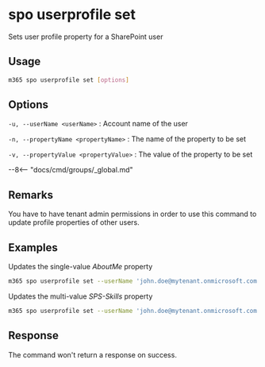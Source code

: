 # spo userprofile set

Sets user profile property for a SharePoint user

## Usage

```sh
m365 spo userprofile set [options]
```

## Options

`-u, --userName <userName>`
: Account name of the user

`-n, --propertyName <propertyName>`
: The name of the property to be set

`-v, --propertyValue <propertyValue>`
: The value of the property to be set

--8<-- "docs/cmd/groups/_global.md"

## Remarks

You have to have tenant admin permissions in order to use this command to update profile properties of other users.

## Examples

 Updates the single-value _AboutMe_ property

```sh
m365 spo userprofile set --userName 'john.doe@mytenant.onmicrosoft.com' --propertyName 'AboutMe' --propertyValue 'Working as a Microsoft 365 developer'
```

Updates the multi-value _SPS-Skills_ property

```sh
m365 spo userprofile set --userName 'john.doe@mytenant.onmicrosoft.com' --propertyName 'SPS-Skills' --propertyValue 'CSS, HTML'
```

## Response

The command won't return a response on success.
